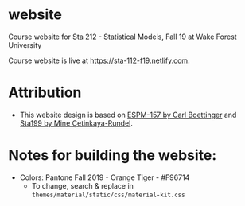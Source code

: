 # website
Course website for Sta 212 - Statistical Models, Fall 19 at Wake Forest University

Course website is live at https://sta-112-f19.netlify.com.

# Attribution

- This website design is based on [ESPM-157 by Carl Boettinger](https://espm-157.carlboettiger.info/) and [Sta199 by Mine Çetinkaya-Rundel](http://www2.stat.duke.edu/courses/Spring18/Sta199/).

# Notes for building the website:

- Colors: Pantone Fall 2019 - Orange Tiger - #F96714
  - To change, search & replace in `themes/material/static/css/material-kit.css`
